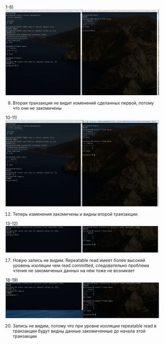 1-8) 
![terminal screenshot](hw2_0.png)

9) Вторая транзакция не видит изменений сделанных первой, потому что они не закомичены

10-11)
 ![terminal screenshot](hw2_1.png)

12) Теперь изменения закомичены и видны второй транзакции

13-12)
 ![terminal screenshot](hw2_2.png)

17) Новую запись не видим. Repeatable read имеет более высокий уровень изоляции чем read committed, следовательно проблема чтения не закомиченых данных на нём тоже не возникает

18-19)
 ![terminal screenshot](hw2_3.png)

20) Запись не видим, потому что при уровне изоляции repeatable read в транзакции будут видны данные закомиченные до начала этой транзакции
